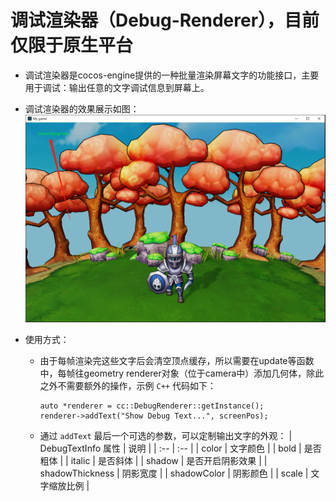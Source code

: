 # 调试渲染器（Debug-Renderer），目前仅限于原生平台

- 调试渲染器是cocos-engine提供的一种批量渲染屏幕文字的功能接口，主要用于调试：输出任意的文字调试信息到屏幕上。

- 调试渲染器的效果展示如图：
  ![debug-renderer-demo](./debug-renderer-demo.png)

- 使用方式：
  - 由于每帧渲染完这些文字后会清空顶点缓存，所以需要在update等函数中，每帧往geometry renderer对象（位于camera中）添加几何体，除此之外不需要额外的操作，示例 `C++` 代码如下：

    ```
    auto *renderer = cc::DebugRenderer::getInstance();
    renderer->addText("Show Debug Text...", screenPos);
    ```
  
  - 通过 `addText` 最后一个可选的参数，可以定制输出文字的外观：
    | DebugTextInfo 属性 | 说明 |
    | :-- | :-- |
    | color             | 文字颜色 |
    | bold              | 是否粗体 |
    | italic            | 是否斜体 |
    | shadow            | 是否开启阴影效果 |
    | shadowThickness   | 阴影宽度 |
    | shadowColor       | 阴影颜色 |
    | scale             | 文字缩放比例 |

  